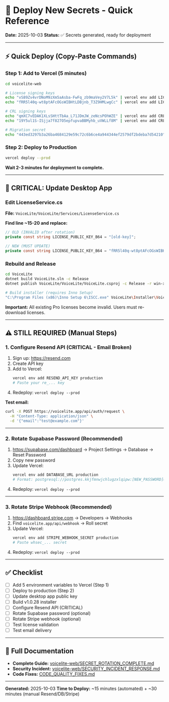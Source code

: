 # 🚀 Deploy New Secrets - Quick Reference

**Date:** 2025-10-03
**Status:** ✅ Secrets generated, ready for deployment

---

## ⚡ Quick Deploy (Copy-Paste Commands)

### Step 1: Add to Vercel (5 minutes)

```bash
cd voicelite-web

# License signing keys
echo "vS89Zv4vrDNoM9zXm5aAsba-FwFq_zb9maVey2V7L5k" | vercel env add LICENSE_SIGNING_PRIVATE_B64 production
echo "fRR5l40q-wt8ptAFcOGsWIBHtLDBjnb_T3Z9HMLwgCc" | vercel env add LICENSE_SIGNING_PUBLIC_B64 production

# CRL signing keys
echo "qmXC7vEDAK1XLsSHttTbAa_L71JDmJW_zeNcsPOhWZE" | vercel env add CRL_SIGNING_PRIVATE_B64 production
echo "19Y5ul1S-ISjja7f827O5epfupvaBBMyhb_uVWLLf8M" | vercel env add CRL_SIGNING_PUBLIC_B64 production

# Migration secret
echo "443ed3297b3a26ba4684129e59c72c6b6ce4a944344ef2579df2bdeba7d54210" | vercel env add MIGRATION_SECRET production
```

### Step 2: Deploy to Production

```bash
vercel deploy --prod
```

**Wait 2-3 minutes for deployment to complete.**

---

## 🔴 CRITICAL: Update Desktop App

### Edit LicenseService.cs

**File:** `VoiceLite/VoiceLite/Services/LicenseService.cs`

**Find line ~15-20 and replace:**

```csharp
// OLD (INVALID after rotation)
private const string LICENSE_PUBLIC_KEY_B64 = "[old-key]";

// NEW (MUST UPDATE)
private const string LICENSE_PUBLIC_KEY_B64 = "fRR5l40q-wt8ptAFcOGsWIBHtLDBjnb_T3Z9HMLwgCc";
```

### Rebuild and Release

```bash
cd VoiceLite
dotnet build VoiceLite.sln -c Release
dotnet publish VoiceLite/VoiceLite/VoiceLite.csproj -c Release -r win-x64 --self-contained

# Build installer (requires Inno Setup)
"C:\Program Files (x86)\Inno Setup 6\ISCC.exe" VoiceLite\Installer\VoiceLiteSetup_Simple.iss
```

**Important:** All existing Pro licenses become invalid. Users must re-download licenses.

---

## ⚠️ STILL REQUIRED (Manual Steps)

### 1. Configure Resend API (CRITICAL - Email Broken)

1. Sign up: https://resend.com
2. Create API key
3. Add to Vercel:
   ```bash
   vercel env add RESEND_API_KEY production
   # Paste your re_... key
   ```
4. Redeploy: `vercel deploy --prod`

**Test email:**
```bash
curl -X POST https://voicelite.app/api/auth/request \
  -H "Content-Type: application/json" \
  -d '{"email":"test@example.com"}'
```

---

### 2. Rotate Supabase Password (Recommended)

1. https://supabase.com/dashboard → Project Settings → Database → Reset Password
2. Copy new password
3. Update Vercel:
   ```bash
   vercel env add DATABASE_URL production
   # Format: postgresql://postgres.kkjfmnwjchlugzxlqipw:[NEW_PASSWORD]@aws-1-us-east-2.pooler.supabase.com:6543/postgres?pgbouncer=true
   ```
4. Redeploy: `vercel deploy --prod`

---

### 3. Rotate Stripe Webhook (Recommended)

1. https://dashboard.stripe.com → Developers → Webhooks
2. Find `voicelite.app/api/webhook` → Roll secret
3. Update Vercel:
   ```bash
   vercel env add STRIPE_WEBHOOK_SECRET production
   # Paste whsec_... secret
   ```
4. Redeploy: `vercel deploy --prod`

---

## ✅ Checklist

- [ ] Add 5 environment variables to Vercel (Step 1)
- [ ] Deploy to production (Step 2)
- [ ] Update desktop app public key
- [ ] Build v1.0.28 installer
- [ ] Configure Resend API (CRITICAL)
- [ ] Rotate Supabase password (optional)
- [ ] Rotate Stripe webhook (optional)
- [ ] Test license validation
- [ ] Test email delivery

---

## 📄 Full Documentation

- **Complete Guide:** [voicelite-web/SECRET_ROTATION_COMPLETE.md](voicelite-web/SECRET_ROTATION_COMPLETE.md)
- **Security Incident:** [voicelite-web/SECURITY_INCIDENT_RESPONSE.md](voicelite-web/SECURITY_INCIDENT_RESPONSE.md)
- **Code Fixes:** [CODE_QUALITY_FIXES.md](CODE_QUALITY_FIXES.md)

---

**Generated:** 2025-10-03
**Time to Deploy:** ~15 minutes (automated) + ~30 minutes (manual Resend/DB/Stripe)
